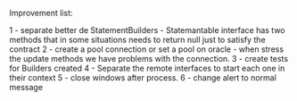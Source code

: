Improvement list:

1 - separate better de StatementBuilders - Statemantable interface has two methods that in some situations needs to return null just to satisfy the contract
2 - create a pool connection or set a pool on oracle - when stress the update methods we have problems with the connection.
3 - create tests for Builders created
4 - Separate the remote interfaces to start each one in their context
5 - close windows after process.
6 - change alert to normal message

